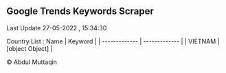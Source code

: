 

## Google Trends Keywords Scraper 
 
Last Update 27-05-2022 , 15:34:30

Country List :
 Name  | Keyword |
| ------------- | ------------- |
| VIETNAM | [object Object] |



© Abdul Muttaqin 
